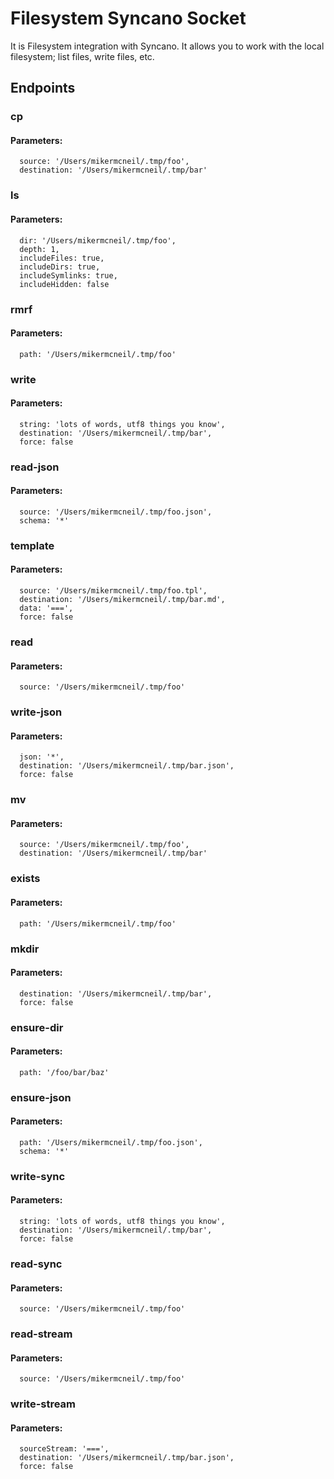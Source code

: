 # Filesystem Syncano Socket

It is Filesystem integration with Syncano. It allows you to work with the local filesystem; list files, write files, etc.

## Endpoints

### cp

#### Parameters:

      source: '/Users/mikermcneil/.tmp/foo',
      destination: '/Users/mikermcneil/.tmp/bar'


### ls

#### Parameters:

      dir: '/Users/mikermcneil/.tmp/foo',
      depth: 1,
      includeFiles: true,
      includeDirs: true,
      includeSymlinks: true,
      includeHidden: false


### rmrf

#### Parameters:

      path: '/Users/mikermcneil/.tmp/foo'


### write

#### Parameters:

      string: 'lots of words, utf8 things you know',
      destination: '/Users/mikermcneil/.tmp/bar',
      force: false


### read-json

#### Parameters:

      source: '/Users/mikermcneil/.tmp/foo.json',
      schema: '*'


### template

#### Parameters:

      source: '/Users/mikermcneil/.tmp/foo.tpl',
      destination: '/Users/mikermcneil/.tmp/bar.md',
      data: '===',
      force: false


### read

#### Parameters:

      source: '/Users/mikermcneil/.tmp/foo'


### write-json

#### Parameters:

      json: '*',
      destination: '/Users/mikermcneil/.tmp/bar.json',
      force: false


### mv

#### Parameters:

      source: '/Users/mikermcneil/.tmp/foo',
      destination: '/Users/mikermcneil/.tmp/bar'


### exists

#### Parameters:

      path: '/Users/mikermcneil/.tmp/foo'


### mkdir

#### Parameters:

      destination: '/Users/mikermcneil/.tmp/bar',
      force: false


### ensure-dir

#### Parameters:

      path: '/foo/bar/baz'


### ensure-json

#### Parameters:

      path: '/Users/mikermcneil/.tmp/foo.json',
      schema: '*'


### write-sync

#### Parameters:

      string: 'lots of words, utf8 things you know',
      destination: '/Users/mikermcneil/.tmp/bar',
      force: false


### read-sync

#### Parameters:

      source: '/Users/mikermcneil/.tmp/foo'


### read-stream

#### Parameters:

      source: '/Users/mikermcneil/.tmp/foo'


### write-stream

#### Parameters:

      sourceStream: '===',
      destination: '/Users/mikermcneil/.tmp/bar.json',
      force: false

